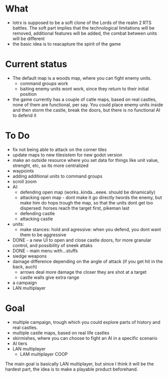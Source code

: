 # What
- lotrx is supposed to be a soft clone of the Lords of the realm 2 RTS battles. The soft part implies that the technological limitations will be removed, additional features will be added, the combat between units will be different
- the basic idea is to reacapture the spirit of the game

# Current status
- The default map is a woods map, where you can fight enemy units.
	- command groups work
	- baiting enemy units wont work, since they return to their initial position
- the game currently has a couple of catle maps, based on real castles, none of them are functional, per say. You could place enemy units inside and then storm the castle, break the doors, but there is no functional AI to defend it

# To Do
- fix not being able to attack on the corner tiles
- update maps to new tilesistem for new godot version
- make an outside resource where you set data for things like unit value, strenght, etc, so its more centralized
- waypoints
- adding additional units to command groups
- scroll zoom
- AI:
	- defending open map (works..kinda...eeee. should be dinamically)
	- attacking open map
            - dont make it go directly twords the enemy, but make him do hops trough the map, so that the units dont get too dispersed: horses reach the target first, pikeman last
	- defending castle
	- attacking castle
- units:
	- make stances: hold and agressive: when you defend, you dont want them to be aggressive
- DONE - a new UI to open and close castle doors, for more granular control, and possibility of sneek attaks
- DONE - main menu with...stuffs
- siedge weapons
- damage difference depending on the angle of attack (if you get hit in the back, auch)
	- arrows deal more damage the closer they are shot at a target
	- castle walls give extra range
- a campaign
- LAN multiplayer

# Goal
- multiple campaign, trough which you could explore parts of history and real castles.
- multiple castle maps, based on real life castles
- skirmishes, where you can choose to fight an AI in a specific scenario
- AI tiers
- LAN multiplayer
	- LAM multiplayer COOP

The main goal is basically LAN multiplayer, but since I think it will be the hardest part, the idea is to make a playable product beforehand.
